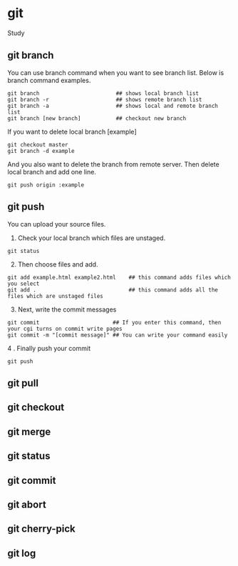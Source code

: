 # git
Study

## git branch
You can use branch command when you want to see branch list. Below is branch command examples.

<pre><code>git branch                        ## shows local branch list
git branch -r                     ## shows remote branch list
git branch -a                     ## shows local and remote branch list 
git branch [new branch]           ## checkout new branch
</code></pre> 

If you want to delete local branch [example]
<pre><code>git checkout master
git branch -d example
</code></pre> 

And you also want to delete the branch from remote server.
Then delete local branch and add one line.
<pre><code>git push origin :example
</code></pre> 

## git push
You can upload your source files. 
1. Check your local branch which files are unstaged.
<pre><code>git status</code></pre> 
2. Then choose files and add.
<pre><code>git add example.html example2.html    ## this command adds files which you select
git add .                             ## this command adds all the files which are unstaged files
</code></pre>
3. Next, write the commit messages
<pre><code>git commit                       ## If you enter this command, then your cgi turns on commit write pages
git commit -m "[commit message]" ## You can write your command easily</code></pre>
4 . Finally push your commit
<pre><code>git push</code></pre>
## git pull

## git checkout

## git merge

## git status

## git commit

## git abort

## git cherry-pick

## git log
